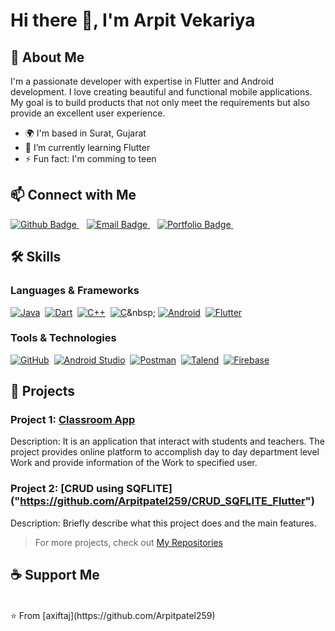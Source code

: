 # Hi there 👋, I'm Arpit Vekariya

## 🚀 About Me
I'm a passionate developer with expertise in Flutter and Android development. I love creating beautiful and functional mobile applications. My goal is to build products that not only meet the requirements but also provide an excellent user experience.

- 🌍 I'm based in Surat, Gujarat
- 🌱 I’m currently learning Flutter
- ⚡ Fun fact: I'm comming to teen

## 📫 Connect with Me
<div id="badges">

  <a href="https://github.com/Arpitpatel259">
      <img src="https://img.shields.io/badge/Github-white?style=for-the-badge&logo=Github&logoColor=black" alt="Github Badge"/>
  </a>&nbsp;&nbsp;

  <a href="mailto:aj.vekariya123@gmail.com">
      <img src="https://img.shields.io/badge/Email-D14836?style=for-the-badge&logo=Gmail&logoColor=white" alt="Email Badge"/>
  </a>&nbsp;&nbsp;

  <a href="http://arpit-blog.epizy.com">
      <img src="https://img.shields.io/badge/Portfolio-000000?style=for-the-badge&logo=About.me&logoColor=white" alt="Portfolio Badge"/>
  </a>&nbsp;&nbsp;

</div>

## 🛠️ Skills
### Languages & Frameworks
[![Java](https://img.shields.io/badge/Java-007396?style=flat&logo=java&logoColor=white)](https://www.java.com/)&nbsp;
[![Dart](https://img.shields.io/badge/Dart-0175C2?style=flat&logo=dart&logoColor=white)](https://dart.dev/)&nbsp;
[![C++](https://img.shields.io/badge/C++-00599C?style=flat&logo=c%2B%2B&logoColor=white)](https://isocpp.org/)&nbsp;
[![C](https://img.shields.io/badge/C-A8B9CC?style=flat&logo=c&logoColor=white)](https://en.wikipedia.org/wiki/C_(programming_language))&nbsp;
[![Android](https://img.shields.io/badge/Android-3DDC84?style=flat&logo=android&logoColor=white)](https://www.android.com/)&nbsp;
[![Flutter](https://img.shields.io/badge/Flutter-02569B?style=flat&logo=flutter&logoColor=white)](https://flutter.dev/)&nbsp;

### Tools & Technologies
[![GitHub](https://img.shields.io/badge/GitHub-181717?style=flat&logo=github&logoColor=white)](https://github.com/)&nbsp;
[![Android Studio](https://img.shields.io/badge/Android%20Studio-3DDC84?style=flat&logo=android-studio&logoColor=white)](https://developer.android.com/studio)&nbsp;
[![Postman](https://img.shields.io/badge/Postman-FF6C37?style=flat&logo=postman&logoColor=white)](https://www.postman.com/)&nbsp;
[![Talend](https://img.shields.io/badge/Talend-FF6C37?style=flat&logo=talend&logoColor=white)](https://www.talend.com/)&nbsp;
[![Firebase](https://img.shields.io/badge/Firebase-FFCA28?style=flat&logo=firebase&logoColor=white)](https://firebase.google.com/)&nbsp;


## 📂 Projects
### Project 1: [Classroom App]("https://github.com/Arpitpatel259/Classroom_App")
Description: It is an application that interact with students and teachers. The project provides online platform to accomplish
day to day department level Work and provide information of the Work to specified user.

### Project 2: [CRUD using SQFLITE] ("https://github.com/Arpitpatel259/CRUD_SQFLITE_Flutter")
Description: Briefly describe what this project does and the main features.

> For more projects, check out [My Repositories](https://github.com/Arpitpatel259?tab=repositories)

## ☕ Support Me
<br>
⭐️ From [axiftaj](https://github.com/Arpitpatel259)
